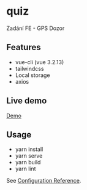 # quiz

Zadání FE - GPS Dozor

## Features
 - vue-cli (vue 3.2.13)
 - tailwindcss
 - Local storage
 - axios

 ## Live demo

[Demo](https://golveronika.github.io/quiz/index.html "Demo")

## Usage

 - yarn install
 - yarn serve
 - yarn build
 - yarn lint

See [Configuration Reference](https://cli.vuejs.org/config/).

